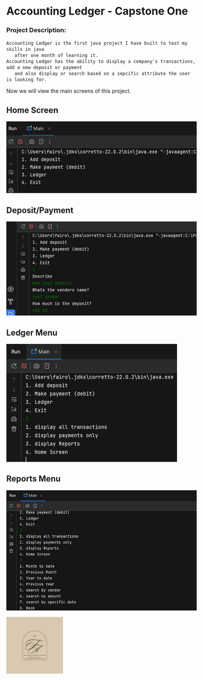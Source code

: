 # Accounting Ledger - Capstone One
### Project Description:
    Accounting Ledger is the first java project I have built to test my skills in java
       after one month of learning it. 
    Accounting Ledger has the ability to display a company's transactions, add a new deposit or payment
       and also display or search based on a sepcific attribute the user is looking for.
Now we will view the main screens of this project.

## Home Screen
![Main Menu Screen](images/MainMenuScreen.png)

## Deposit/Payment 
![Deposit/Payment](images/DepositScreen.png)

## Ledger Menu
![Ledger Menu](images/LedgerMenu.png)

## Reports Menu
![Reports Menu](images/ReportsScreen.png)

<img src="images/Logo.png" width =150px height=150px align="center">
